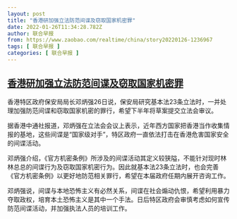 ```yaml
---
layout: post
title: "香港研加强立法防范间谍及窃取国家机密罪"
date: 2022-01-26T11:34:28.782Z
author: 联合早报
from: https://www.zaobao.com/realtime/china/story20220126-1236967
tags: [ 联合早报 ]
categories: [ 联合早报 ]
---
```

<!--1643215320000-->
[香港研加强立法防范间谍及窃取国家机密罪](https://www.zaobao.com/realtime/china/story20220126-1236967)
------

<div>
<p>香港特区政府保安局局长邓炳强26日说，保安局研究基本法23条立法时，一并处理加强防范间谍和窃取国家机密的罪行，希望下半年将草案提交立法会审议。</p><p>据香港中通社报道，邓炳强在立法会会议上表示，近年西方国家把香港当作收集情报的基地，这些间谍是“国家级对手”，特区政府一直依法打击在香港危害国家安全的间谍活动。</p><p>邓炳强介绍，《官方机密条例》所涉及的间谍活动其定义较狭隘，不能针对现时林林总总的间谍行为及窃取国家机密行为。因此就基本法23条立法时，也会完善《官方机密条例》以更好地防范相关罪行，希望在本届政府任期内展开咨询工作。</p><section id="imu"><div id="dfp-ad-imu1">        </div></section><p>邓炳强说，间谍与本地恐怖主义有必然关系，间谍在社会煽动仇恨，希望利用暴力夺取政权，培育本土恐怖主义是其中一个手法。日后特区政府会审慎考虑如何宣传防范间谍活动，并加强执法人员的培训工作。</p>      <div class="cx_paywall_placeholder" id="sph_cdp_40"></div>
</div>
